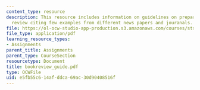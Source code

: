 ```yaml
---
content_type: resource
description: This resource includes information on guidelines on preparing a book
  review citing few examples from different news papers and jouranals.
file: https://ol-ocw-studio-app-production.s3.amazonaws.com/courses/sts-001-technology-in-american-history-spring-2006/e5fb55c614afddca69ac30d90408516f_bookreview_guide.pdf
file_type: application/pdf
learning_resource_types:
- Assignments
parent_title: Assignments
parent_type: CourseSection
resourcetype: Document
title: bookreview_guide.pdf
type: OCWFile
uid: e5fb55c6-14af-ddca-69ac-30d90408516f
---
```

